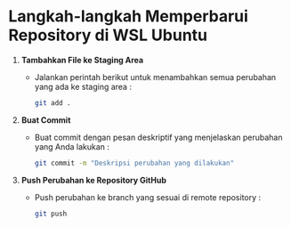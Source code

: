 # Langkah-langkah Memperbarui Repository di WSL Ubuntu

1. **Tambahkan File ke Staging Area**
    - Jalankan perintah berikut untuk menambahkan semua perubahan yang ada ke staging area :
      ```sh
      git add .
      ```

2. **Buat Commit**
    - Buat commit dengan pesan deskriptif yang menjelaskan perubahan yang Anda lakukan :
      ```sh
      git commit -m "Deskripsi perubahan yang dilakukan"
      ```

3. **Push Perubahan ke Repository GitHub**
    - Push perubahan ke branch yang sesuai di remote repository :
      ```sh
      git push
      ```